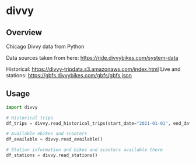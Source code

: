 # divvy

## Overview 

Chicago Divvy data from Python

Data sources taken from here: https://ride.divvybikes.com/system-data

Historical: https://divvy-tripdata.s3.amazonaws.com/index.html
Live and stations: https://gbfs.divvybikes.com/gbfs/gbfs.json

## Usage

```python 
import divvy

# Historical trips 
df_trips = divvy.read_historical_trips(start_date="2021-01-01", end_date="2021-02-01")

# Available ebikes and scooters
df_available = divvy.read_available()

# Station information and bikes and scooters available there 
df_stations = divvy.read_stations()
```